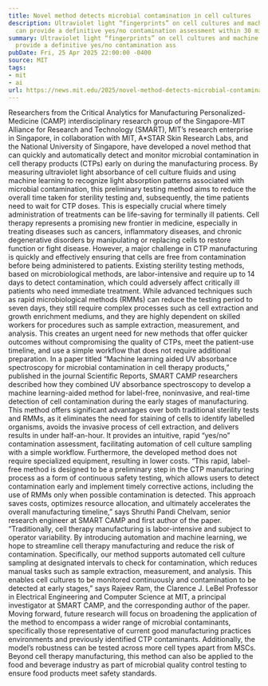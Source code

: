 ```yaml
---
title: Novel method detects microbial contamination in cell cultures
description: Ultraviolet light “fingerprints” on cell cultures and machine learning
  can provide a definitive yes/no contamination assessment within 30 minutes.
summary: Ultraviolet light “fingerprints” on cell cultures and machine learning can
  provide a definitive yes/no contamination ass
pubDate: Fri, 25 Apr 2025 22:00:00 -0400
source: MIT
tags:
- mit
- ai
url: https://news.mit.edu/2025/novel-method-detects-microbial-contamination-smart-0425
---
```


Researchers from the Critical Analytics for Manufacturing Personalized-Medicine (CAMP) interdisciplinary research group of the Singapore-MIT Alliance for Research and Technology (SMART), MIT’s research enterprise in Singapore, in collaboration with MIT, A*STAR Skin Research Labs, and the National University of Singapore, have developed a novel method that can quickly and automatically detect and monitor microbial contamination in cell therapy products (CTPs) early on during the manufacturing process. By measuring ultraviolet light absorbance of cell culture fluids and using machine learning to recognize light absorption patterns associated with microbial contamination, this preliminary testing method aims to reduce the overall time taken for sterility testing and, subsequently, the time patients need to wait for CTP doses. This is especially crucial where timely administration of treatments can be life-saving for terminally ill patients.
Cell therapy represents a promising new frontier in medicine, especially in treating diseases such as cancers, inflammatory diseases, and chronic degenerative disorders by manipulating or replacing cells to restore function or fight disease. However, a major challenge in CTP manufacturing is quickly and effectively ensuring that cells are free from contamination before being administered to patients.
Existing sterility testing methods, based on microbiological methods, are labor-intensive and require up to 14 days to detect contamination, which could adversely affect critically ill patients who need immediate treatment. While advanced techniques such as rapid microbiological methods (RMMs) can reduce the testing period to seven days, they still require complex processes such as cell extraction and growth enrichment mediums, and they are highly dependent on skilled workers for procedures such as sample extraction, measurement, and analysis. This creates an urgent need for new methods that offer quicker outcomes without compromising the quality of CTPs, meet the patient-use timeline, and use a simple workflow that does not require additional preparation.
In a paper titled “Machine learning aided UV absorbance spectroscopy for microbial contamination in cell therapy products,” published in the journal Scientific Reports, SMART CAMP researchers described how they combined UV absorbance spectroscopy to develop a machine learning-aided method for label-free, noninvasive, and real-time detection of cell contamination during the early stages of manufacturing.
This method offers significant advantages over both traditional sterility tests and RMMs, as it eliminates the need for staining of cells to identify labelled organisms, avoids the invasive process of cell extraction, and delivers results in under half-an-hour. It provides an intuitive, rapid “yes/no” contamination assessment, facilitating automation of cell culture sampling with a simple workflow. Furthermore, the developed method does not require specialized equipment, resulting in lower costs.
“This rapid, label-free method is designed to be a preliminary step in the CTP manufacturing process as a form of continuous safety testing, which allows users to detect contamination early and implement timely corrective actions, including the use of RMMs only when possible contamination is detected. This approach saves costs, optimizes resource allocation, and ultimately accelerates the overall manufacturing timeline,” says Shruthi Pandi Chelvam, senior research engineer at SMART CAMP and first author of the paper.
“Traditionally, cell therapy manufacturing is labor-intensive and subject to operator variability. By introducing automation and machine learning, we hope to streamline cell therapy manufacturing and reduce the risk of contamination. Specifically, our method supports automated cell culture sampling at designated intervals to check for contamination, which reduces manual tasks such as sample extraction, measurement, and analysis. This enables cell cultures to be monitored continuously and contamination to be detected at early stages,” says Rajeev Ram, the Clarence J. LeBel Professor in Electrical Engineering and Computer Science at MIT, a principal investigator at SMART CAMP, and the corresponding author of the paper.
Moving forward, future research will focus on broadening the application of the method to encompass a wider range of microbial contaminants, specifically those representative of current good manufacturing practices environments and previously identified CTP contaminants. Additionally, the model’s robustness can be tested across more cell types apart from MSCs. Beyond cell therapy manufacturing, this method can also be applied to the food and beverage industry as part of microbial quality control testing to ensure food products meet safety standards.